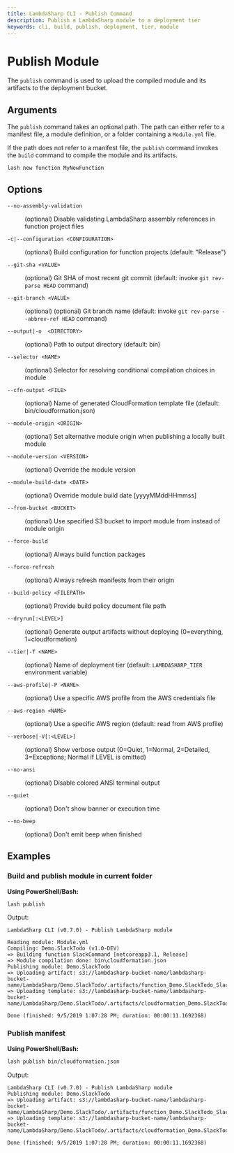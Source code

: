 ```yaml
---
title: LambdaSharp CLI - Publish Command
description: Publish a LambdaSharp module to a deployment tier
keywords: cli, build, publish, deployment, tier, module
---
```

# Publish Module

The `publish` command is used to upload the compiled module and its artifacts to the deployment bucket.

## Arguments

The `publish` command takes an optional path. The path can either refer to a manifest file, a module definition, or a folder containing a `Module.yml` file.

If the path does not refer to a manifest file, the `publish` command invokes the `build` command to compile the module and its artifacts.

```bash
lash new function MyNewFunction
```

## Options

<dl>

<dt><code>--no-assembly-validation</code></dt>
<dd>

(optional) Disable validating LambdaSharp assembly references in function project files
</dd>

<dt><code>-c|--configuration &lt;CONFIGURATION&gt;</code></dt>
<dd>

(optional) Build configuration for function projects (default: "Release")
</dd>

<dt><code>--git-sha &lt;VALUE&gt;</code></dt>
<dd>

(optional) Git SHA of most recent git commit (default: invoke `git rev-parse HEAD` command)
</dd>

<dt><code>--git-branch &lt;VALUE&gt;</code></dt>
<dd>

(optional) (optional) Git branch name (default: invoke `git rev-parse --abbrev-ref HEAD` command)
</dd>

<dt><code>--output|-o  &lt;DIRECTORY&gt;</code></dt>
<dd>

(optional) Path to output directory (default: bin)
</dd>

<dt><code>--selector &lt;NAME&gt;</code></dt>
<dd>

(optional) Selector for resolving conditional compilation choices in module
</dd>

<dt><code>--cfn-output &lt;FILE&gt;</code></dt>
<dd>

(optional) Name of generated CloudFormation template file (default: bin/cloudformation.json)
</dd>

<dt><code>--module-origin &lt;ORIGIN&gt;</code></dt>
<dd>

(optional) Set alternative module origin when publishing a locally built module
</dd>

<dt><code>--module-version &lt;VERSION&gt;</code></dt>
<dd>

(optional) Override the module version
</dd>

<dt><code>--module-build-date &lt;DATE&gt;</code></dt>
<dd>

(optional) Override module build date [yyyyMMddHHmmss]
</dd>

<dt><code>--from-bucket &lt;BUCKET&gt;</code></dt>
<dd>

(optional) Use specified S3 bucket to import module from instead of module origin
</dd>

<dt><code>--force-build</code></dt>
<dd>

(optional) Always build function packages
</dd>

<dt><code>--force-refresh</code></dt>
<dd>

(optional) Always refresh manifests from their origin
</dd>

<dt><code>--build-policy &lt;FILEPATH&gt;</code></dt>
<dd>

(optional) Provide build policy document file path
</dd>

<dt><code>--dryrun[:&lt;LEVEL&gt;]</code></dt>
<dd>

(optional) Generate output artifacts without deploying (0=everything, 1=cloudformation)
</dd>

<dt><code>--tier|-T &lt;NAME&gt;</code></dt>
<dd>

(optional) Name of deployment tier (default: <code>LAMBDASHARP_TIER</code> environment variable)
</dd>

<dt><code>--aws-profile|-P &lt;NAME&gt;</code></dt>
<dd>

(optional) Use a specific AWS profile from the AWS credentials file
</dd>

<dt><code>--aws-region &lt;NAME&gt;</code></dt>
<dd>

(optional) Use a specific AWS region (default: read from AWS profile)
</dd>

<dt><code>--verbose|-V[:&lt;LEVEL&gt;]</code></dt>
<dd>

(optional) Show verbose output (0=Quiet, 1=Normal, 2=Detailed, 3=Exceptions; Normal if LEVEL is omitted)
</dd>

<dt><code>--no-ansi</code></dt>
<dd>

(optional) Disable colored ANSI terminal output
</dd>

<dt><code>--quiet</code></dt>
<dd>

(optional) Don't show banner or execution time
</dd>

<dt><code>--no-beep</code></dt>
<dd>

(optional) Don't emit beep when finished
</dd>

</dl>

## Examples

### Build and publish module in current folder

__Using PowerShell/Bash:__
```bash
lash publish
```

Output:
```
LambdaSharp CLI (v0.7.0) - Publish LambdaSharp module

Reading module: Module.yml
Compiling: Demo.SlackTodo (v1.0-DEV)
=> Building function SlackCommand [netcoreapp3.1, Release]
=> Module compilation done: bin\cloudformation.json
Publishing module: Demo.SlackTodo
=> Uploading artifact: s3://lambdasharp-bucket-name/lambdasharp-bucket-name/LambdaSharp/Demo.SlackTodo/.artifacts/function_Demo.SlackTodo_SlackCommand_E0F4477DDAFDC152C8B66343657E9425.zip
=> Uploading template: s3://lambdasharp-bucket-name/lambdasharp-bucket-name/LambdaSharp/Demo.SlackTodo/.artifacts/cloudformation_Demo.SlackTodo_939992254E194760372083264D08D795.json

Done (finished: 9/5/2019 1:07:28 PM; duration: 00:00:11.1692368)
```

### Publish manifest

__Using PowerShell/Bash:__
```bash
lash publish bin/cloudformation.json
```

Output:
```
LambdaSharp CLI (v0.7.0) - Publish LambdaSharp module
Publishing module: Demo.SlackTodo
=> Uploading artifact: s3://lambdasharp-bucket-name/lambdasharp-bucket-name/LambdaSharp/Demo.SlackTodo/.artifacts/function_Demo.SlackTodo_SlackCommand_E0F4477DDAFDC152C8B66343657E9425.zip
=> Uploading template: s3://lambdasharp-bucket-name/lambdasharp-bucket-name/LambdaSharp/Demo.SlackTodo/.artifacts/cloudformation_Demo.SlackTodo_939992254E194760372083264D08D795.json

Done (finished: 9/5/2019 1:07:28 PM; duration: 00:00:11.1692368)
```
